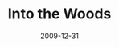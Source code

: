 ---
layout: productions
redirect_from:
- /productions/2009_Into_the_Woods
title: Into the Woods
date: 2009-12-31
opening_date: 2009-12-31
approx_date: year
Theatre: Theatre Jacksonville
venue: Harold K. Smith Playhouse
cast:
- Narrator/Mysterious Man: Michael Lipp
crew:
- Director: Michael Lipp
---